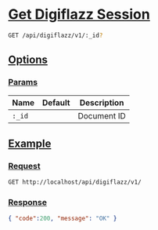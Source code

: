 # [Get Digiflazz Session]()

<!--
@category Session
-->

```bash
GET /api/digiflazz/v1/:_id?
```

## [Options]()

### [Params]()

Name | Default | Description
--- | --- | ---
`:_id` |  | Document ID

## [Example]()

### [Request]()

```bash
GET http://localhost/api/digiflazz/v1/
```

### [Response]()

```json
{ "code":200, "message": "OK" }
```